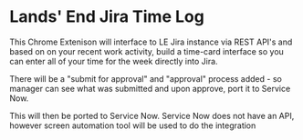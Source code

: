 # Lands' End Jira Time Log

This Chrome Extenison will interface to LE Jira instance via REST API's and based on on your recent work activity, build a time-card interface so you can enter all of your time for the week directly into Jira.

There will be a "submit for approval" and "approval" process added  - so manager can see what was submitted and upon approve, port it to Service Now.

This will then be ported to Service Now.  Service Now does not have an API, however screen automation tool will be used to do the integration

